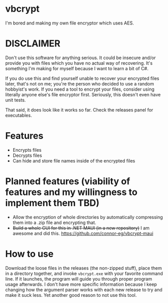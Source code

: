 # vbcrypt
I'm bored and making my own file encryptor which uses AES.

# DISCLAIMER
Don't use this software for anything serious. It could be insecure and/or provide you with files which you have no actual way of recovering.
It's something I'm making for myself because I want to learn a bit of C#.

If you do use this and find yourself unable to recover your encrypted files later, that's not on me; you're the person who decided to use a random hobbyist's work.
If you need a tool to encrypt your files, consider using literally anyone else's file encryptor first. Seriously, this doesn't even have unit tests.

That said, it does look like it works so far. Check the releases panel for executables.

# Features
- Encrypts files
- Decrypts files
- Can hide and store file names inside of the encrypted files

# Planned features (viability of features and my willingness to implement them TBD)
- Allow the encryption of whole directories by automatically compressing them into a .zip file and encrypting that.
- ~~Build a whole GUI for this in .NET MAUI (in a new repository)~~ I am awesome and did this. https://github.com/connor-eg/vbcrypt-maui

# How to use
Download the loose files in the releases (the non-zipped stuff), place them in a directory together, and invoke `vbcrypt.exe` with your favorite command line.
If it launches, the program will guide you through proper program usage afterwards. I don't have more specific information because I keep changing how the argument parser works
 with each new release to try and make it suck less. Yet another good reason to not use this tool.
